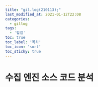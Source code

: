 ```yaml
---
title: "gil.log(210113);"
last_modified_at: 2021-01-12T22:08
categories: 
  - gillog
tags: 
  - '할일'
toc: true
toc_label: '목차'
toc_icon: 'sort'
toc_sticky: true
---
```

# 수집 엔진 소스 코드 분석